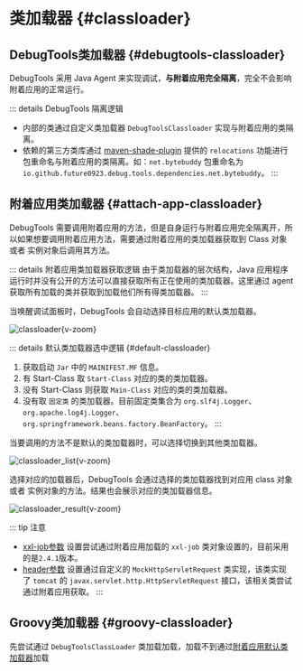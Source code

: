 # 类加载器 {#classloader}

## DebugTools类加载器 {#debugtools-classloader}

DebugTools 采用 Java Agent 来实现调试，**与附着应用完全隔离**，完全不会影响附着应用的正常运行。

::: details DebugTools 隔离逻辑
- 内部的类通过自定义类加载器 `DebugToolsClassloader` 实现与附着应用的类隔离。
- 依赖的第三方类库通过 [maven-shade-plugin](https://maven.apache.org/plugins/maven-shade-plugin/) 提供的 `relocations` 功能进行包重命名与附着应用的类隔离。如：`net.bytebuddy` 包重命名为 `io.github.future0923.debug.tools.dependencies.net.bytebuddy`。
:::

## 附着应用类加载器 {#attach-app-classloader}

DebugTools 需要调用附着应用的方法，但是自身运行与附着应用完全隔离开，所以如果想要调用附着应用方法，需要通过附着应用的类加载器获取到 Class 对象或者 实例对象后调用其方法。

::: details 附着应用类加载器获取逻辑
由于类加载器的层次结构，Java 应用程序运行时并没有公开的方法可以直接获取所有正在使用的类加载器。这里通过 agent 获取所有加载的类并获取到加载他们所有得类加载器。
:::

当唤醒调试面板时，DebugTools 会自动选择目标应用的默认类加载器。

![classloader](/images/classloader.png){v-zoom}

::: details 默认类加载器选中逻辑 {#default-classloader}
1. 获取启动 `Jar` 中的 `MAINIFEST.MF` 信息。 
2. 有 Start-Class 取 `Start-Class` 对应的类的类加载器。
3. 没有 Start-Class 则获取 `Main-Class` 对应的类的类加载器。
4. 没有取 `固定类` 的类加载器。目前固定类集合为 `org.slf4j.Logger`、`org.apache.log4j.Logger`、 `org.springframework.beans.factory.BeanFactory`。
:::

当要调用的方法不是默认的类加载器时，可以选择切换到其他类加载器。

![classloader_list](/images/classloader_list.png){v-zoom}

选择对应的加载器后，DebugTools 会通过选择的类加载器找到对应用 class 对象或者 实例对象的方法。结果也会展示对应的类加载器信息。

![classloader_result](/images/classloader_result.png){v-zoom}

::: tip 注意
- [xxl-job参数](./xxl-job) 设置尝试通过附着应用加载的 `xxl-job` 类对象设置的，目前采用的是`2.4.1`版本。
- [header参数](./header) 设置通过自定义的 `MockHttpServletRequest` 类实现，该类实现了 `tomcat` 的 `javax.servlet.http.HttpServletRequest` 接口，该相关类尝试通过附着应用获取。
:::

## Groovy类加载器 {#groovy-classloader}

先尝试通过 `DebugToolsClassLoader` 类加载加载，加载不到通过[附着应用默认类加载器](#default-classloader)加载